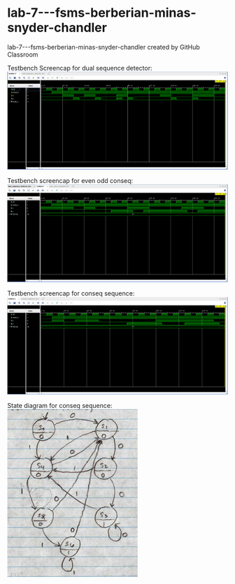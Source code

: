 # lab-7---fsms-berberian-minas-snyder-chandler
lab-7---fsms-berberian-minas-snyder-chandler created by GitHub Classroom


 Testbench Screencap for dual sequence detector: ![dual_sequence_detector_capture](dual_sequence_detector_capture.PNG)
 
 Testbench screencap for even odd conseq: ![even_odd_conseq00_capture](even_odd_conseq00_capture.PNG)
 
 Testbench screencap for conseq sequence: ![conseq_sequence_capture](conseq_sequence_capture.PNG)
 
 State diagram for conseq sequence: 
 ![conseq_sequence_state_diagram](conseq_sequence_state_diagram.PNG)
